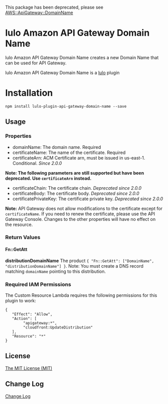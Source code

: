 This package has been deprecated, please see
[AWS::ApiGateway::DomainName](https://docs.aws.amazon.com/AWSCloudFormation/latest/UserGuide/aws-resource-apigateway-domainname.html)


# lulo Amazon API Gateway Domain Name

lulo Amazon API Gateway Domain Name creates a new Domain Name that can be used for API Gateway.

lulo Amazon API Gateway Domain Name is a [lulo](https://github.com/carlnordenfelt/lulo) plugin

# Installation
```
npm install lulo-plugin-api-gateway-domain-name --save
```

## Usage
### Properties
* domainName: The domain name. Required
* certificateName: The name of the certificate. Required
* certificateArn: ACM Certificate arn, must be issued in us-east-1. Conditional.  *Since 2.0.0*

**Note: The following parameters are still supported but have been deprecated.
Use `certificateArn` instead.**

* certificateChain: The certificate chain. *Deprecated since 2.0.0*
* certificateBody: The certificate body. *Deprecated since 2.0.0*
* certificatePrivateKey: The certificate private key. *Deprecated since 2.0.0*

**Note:** API Gateway does not allow modifications to the certificate except for `certificateName`.
If you need to renew the certificate, please use the API Gateway Console.
Changes to the other properties will have no effect on the resource.

### Return Values
#### Fn::GetAtt
**distributionDomainName** The product `{ "Fn::GetAtt": ["DomainName", "distributionDomainName"] }`. Note: You must create a DNS record matching `domainName` pointing to this distribution.

### Required IAM Permissions
The Custom Resource Lambda requires the following permissions for this plugin to work:
```
{
   "Effect": "Allow",
   "Action": [
        "apigateway:*",
        "cloudfront:UpdateDistribution"
   ],
   "Resource": "*"
}
```

## License
[The MIT License (MIT)](/LICENSE)

## Change Log
[Change Log](/CHANGELOG.md)
